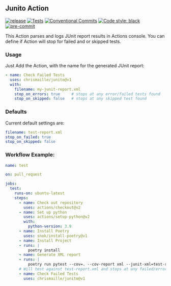 ## Junito Action

[![release](https://img.shields.io/github/release/chrismaille/junito.svg)](https://github.com/chrismaille/junito/releases/latest)
[![Tests](https://github.com/chrismaille/junito/workflows/tests/badge.svg)](https://github.com/chrismaille/junito/actions)
[![Conventional Commits](https://img.shields.io/badge/Conventional%20Commits-1.0.0-yellow.svg)](https://conventionalcommits.org)
[![Code style: black](https://img.shields.io/badge/code%20style-black-000000.svg)](https://github.com/psf/black)
[![pre-commit](https://img.shields.io/badge/pre--commit-enabled-brightgreen?logo=pre-commit&logoColor=white)](https://github.com/pre-commit/pre-commit)

This Action parses and logs JUnit report results in Actions console. You can define if Action will stop for
failed and or skipped tests.

### Usage

Just Add the Action, with the name for the generated JUnit report:

```yml
- name: Check Failed Tests
  uses: chrismaille/junito@v1
  with:
    filename: my-junit-report.xml
    stop_on_errors: true     # stops at any error/failed tests found
    stop_on_skipped: false   # stops at any skipped test found
```

### Defaults

Current default settings are:

```yaml
filename: test-report.xml
stop_on_failed: true
stop_on_skipped: false
```

### Workflow Example:

```yaml
name: test

on: pull_request

jobs:
  test:
    runs-on: ubuntu-latest
    steps:
      - name: Check out repository
        uses: actions/checkout@v2
      - name: Set up python
        uses: actions/setup-python@v2
        with:
          python-version: 3.9
      - name: Install Poetry
        uses: snok/install-poetry@v1
      - name: Install Project
      - runs: |
          poetry install
      - name: Generate XML report
      - runs: |
          poetry run pytest --cov=. --cov-report xml --junit-xml=test-report.xml || true
      # Will test against test-report.xml and stops at any failed/error test found.
      - name: Check Failed Tests
        uses: chrismaille/junito@v1
```
